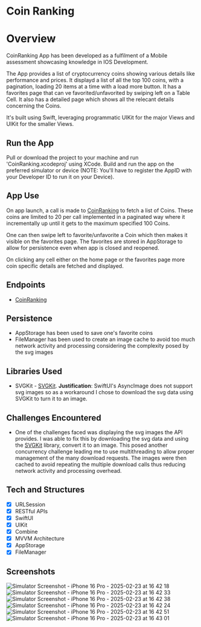 # Coin Ranking

# Overview

CoinRanking App has been developed as a fulfilment of a Mobile assessment showcasing knowledge in IOS Development.

The App provides a list of cryptocurrency coins showing various details like performance and prices. It displayd a list of all the top 100 coins, with a pagination, loading 20 items at a time with a load more button. It has a favorites page that can ve favorited/unfavorited by swiping left on a Table Cell. It also has a detailed page which shows all the relecant details concerning the Coins.

It's built using Swift, leveraging programmatic UIKit for the major Views and UIKit for the smaller Views.

## Run the App

Pull or download the project to your machine and run 'CoinRanking.xcodeproj' using XCode. Build and run the app on the preferred simulator or device (NOTE: You'll have to register the AppID with your Developer ID to run it on your Device).

## App Use

On app launch, a call is made to [CoinRanking](https://coinranking.com) to fetch a list of Coins. These coins are limited to 20 per call implemented in a paginated way where it incrementally up until it gets to the maximum specified 100 Coins. 

One can then swipe left to favorite/unfavorite a Coin which then makes it visible on the favorites page. The favorites are stored in AppStorage to allow for persistence even when app is closed and reopened.

On clicking any cell either on the home page or the favorites page more coin specific details are fetched and displayed.

## Endpoints

- [CoinRanking](https://coinranking.com)

## Persistence

- AppStorage has been used to save one's favorite coins
- FileManager has been used to create an image cache to avoid too much network activity and processing considering the complexity posed by the svg images

## Libraries Used

- SVGKit - [SVGKit](https://github.com/SVGKit/SVGKit.git). **Justification**: SwiftUI's AsyncImage does not support svg images so as a workaround I chose to download the svg data using SVGKit to turn it to an image.

## Challenges Encountered

- One of the challenges faced was displaying the svg images the API provides. I was able to fix this by downloading the svg data and using the [SVGKit](https://github.com/SVGKit/SVGKit.git) library, convert it to an image. This posed another concurrency challenge leading me to use multithreading to allow proper management of the many download requests. The images were then cached to avoid repeating the multiple download calls thus reducing network activity and processing overhead.

## Tech and Structures

- [x] URLSession
- [X] RESTful APIs
- [x] SwiftUI
- [x] UIKit
- [x] Combine
- [x] MVVM Architecture
- [x] AppStorage
- [x] FileManager

## Screenshots

![Simulator Screenshot - iPhone 16 Pro - 2025-02-23 at 16 42 18](https://github.com/user-attachments/assets/571da11a-2cd1-4c03-9be7-e937599eceee)
![Simulator Screenshot - iPhone 16 Pro - 2025-02-23 at 16 42 33](https://github.com/user-attachments/assets/26f3fe16-9317-4d71-9c40-d19cb03c62cd)
![Simulator Screenshot - iPhone 16 Pro - 2025-02-23 at 16 42 38](https://github.com/user-attachments/assets/d55948f3-884e-40f8-a3b0-4b834556cc71)
![Simulator Screenshot - iPhone 16 Pro - 2025-02-23 at 16 42 24](https://github.com/user-attachments/assets/1ed40c0b-d5e4-462f-95ec-2528b03d89ec)
![Simulator Screenshot - iPhone 16 Pro - 2025-02-23 at 16 42 51](https://github.com/user-attachments/assets/f7bc7763-8052-41cd-a8f3-8ee2775c4aae)
![Simulator Screenshot - iPhone 16 Pro - 2025-02-23 at 16 43 01](https://github.com/user-attachments/assets/7e1cbff7-15ac-497c-886f-270d8eb7ef16)


